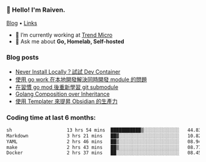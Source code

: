 <!-- ![Codewars](https://www.codewars.com/users/omegaatt36/badges/small) -->
### 👋 Hello! I'm Raiven.
[Blog](https://www.omegaatt.com) • [Links](https://link.omegaatt.com)

- 🔭 I’m currently working at [Trend Micro](https://www.trendmicro.com)
- 💬 Ask me about **Go, Homelab, Self-hosted**

### Blog posts
<!-- BLOG-POST-LIST:START -->
- [Never Install Locally？試試 Dev Container](https://www.omegaatt.com/blogs/develop/2025/dev_container/)
- [使用 go work 在本地開發解決同時開發 module 的問題](https://www.omegaatt.com/blogs/develop/2025/go_module_and_go_work/)
- [在習慣 go mod 後重新學習 git submodule](https://www.omegaatt.com/blogs/develop/2025/git_submodule_turorial/)
- [Golang Composition over Inheritance](https://www.omegaatt.com/blogs/develop/2025/golang_composition_over_inheritance/)
- [使用 Templater 來提昇 Obsidian 的生產力](https://www.omegaatt.com/blogs/develop/2025/use_obsidian_templater_to_get_more_productivity/)
<!-- BLOG-POST-LIST:END -->

### Coding time at last 6 months:
<!--START_SECTION:waka-->

```txt
sh                    13 hrs 54 mins  ███████████▒░░░░░░░░░░░░░   44.83 %
Markdown              3 hrs 21 mins   ██▓░░░░░░░░░░░░░░░░░░░░░░   10.82 %
YAML                  2 hrs 46 mins   ██▒░░░░░░░░░░░░░░░░░░░░░░   08.94 %
make                  2 hrs 43 mins   ██▒░░░░░░░░░░░░░░░░░░░░░░   08.77 %
Docker                2 hrs 37 mins   ██░░░░░░░░░░░░░░░░░░░░░░░   08.45 %
```

<!--END_SECTION:waka-->
